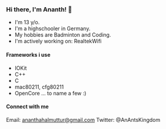 ### Hi there, I'm Ananth! 👋

 - I'm 13 y/o.
 - I'm a highschooler in Germany.
 - My hobbies are Badminton and Coding.
 - I'm actively working on: RealtekWifi
 
 #### Frameworks i use
 
 - IOKit
 - C++
 - C
 - mac80211, cfg80211
 - OpenCore
 ... to name a few :)
 
 #### Connect with me 
 
 Email: ananthahalmuttur@gmail.com
 Twitter: @AnAntsKingdom

